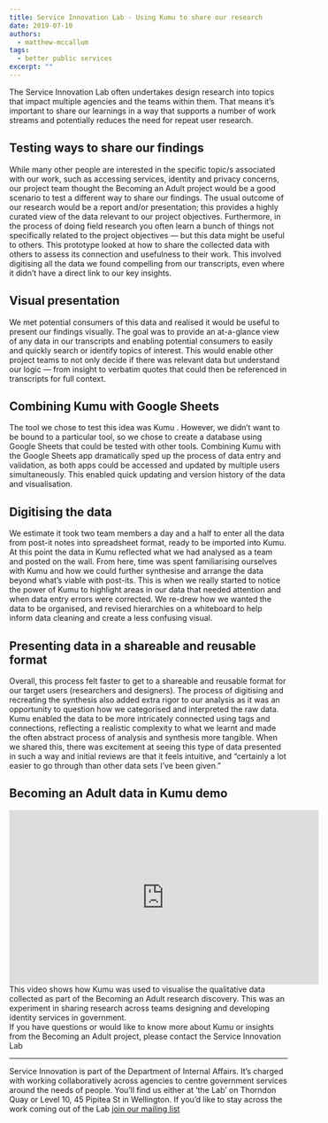```yaml
---
title: Service Innovation Lab - Using Kumu to share our research 
date: 2019-07-10
authors:
  - matthew-mccallum
tags:
  - better public services
excerpt: ""
---
```

The Service Innovation Lab  often undertakes design research into topics that impact multiple agencies and the teams within them. That means it’s important to share our learnings in a way that supports a number of work streams and potentially reduces the need for repeat user research.

## Testing ways to share our findings

While many other people are interested in the specific topic/s associated with our work, such as accessing services, identity and privacy concerns, our project team thought the Becoming an Adult project would be a good scenario to test a different way to share our findings.
The usual outcome of our research would be a report and/or presentation; this provides a highly curated view of the data relevant to our project objectives. Furthermore, in the process of doing field research you often learn a bunch of things not specifically related to the project objectives — but this data might be useful to others.
This prototype looked at how to share the collected data with others to assess its connection and usefulness to their work. This involved digitising all the data we found compelling from our transcripts, even where it didn’t have a direct link to our key insights.

## Visual presentation

We met potential consumers of this data and realised it would be useful to present our findings visually. The goal was to provide an at-a-glance view of any data in our transcripts and enabling potential consumers to easily and quickly search or identify topics of interest.
This would enable other project teams to not only decide if there was relevant data but understand our logic — from insight to verbatim quotes that could then be referenced in transcripts for full context.

## Combining Kumu with Google Sheets

The tool we chose to test this idea was Kumu . However, we didn’t want to be bound to a particular tool, so we chose to create a database using Google Sheets that could be tested with other tools.
Combining Kumu with the Google Sheets app dramatically sped up the process of data entry and validation, as both apps could be accessed and updated by multiple users simultaneously. This enabled quick updating and version history of the data and visualisation.

## Digitising the data

We estimate it took two team members a day and a half to enter all the data from post-it notes into spreadsheet format, ready to be imported into Kumu. At this point the data in Kumu reflected what we had analysed as a team and posted on the wall.
From here, time was spent familiarising ourselves with Kumu and how we could further synthesise and arrange the data beyond what’s viable with post-its. This is when we really started to notice the power of Kumu to highlight areas in our data that needed attention and when data entry errors were corrected.
We re-drew how we wanted the data to be organised, and revised hierarchies on a whiteboard to help inform data cleaning and create a less confusing visual.

## Presenting data in a shareable and reusable format

Overall, this process felt faster to get to a shareable and reusable format for our target users (researchers and designers). The process of digitising and recreating the synthesis also added extra rigor to our analysis as it was an opportunity to question how we categorised and interpreted the raw data.
Kumu enabled the data to be more intricately connected using tags and connections, reflecting a realistic complexity to what we learnt and made the often abstract process of analysis and synthesis more tangible.
When we shared this, there was excitement at seeing this type of data presented in such a way and initial reviews are that it feels intuitive, and “certainly a lot easier to go through than other data sets I’ve been given.”

## Becoming an Adult data in Kumu demo

<iframe width="560" height="315" src="https://www.youtube.com/embed/nG3EQd686Pc" frameborder="0" allow="accelerometer; autoplay; encrypted-media; gyroscope; picture-in-picture" allowfullscreen></iframe>
<figcaption>This video shows how Kumu was used to visualise the qualitative data collected as part of the Becoming an Adult research discovery. This was an experiment in sharing research across teams designing and developing identity services in government.</figcaption>
If you have questions or would like to know more about Kumu or insights from the Becoming an Adult project, please contact the Service Innovation Lab

---

Service Innovation is part of the Department of Internal Affairs. It’s charged with working collaboratively across agencies to centre government services around the needs of people.  You’ll find us either at ‘the Lab’ on Thorndon Quay or Level 10, 45 Pipitea St in Wellington.
If you’d like to stay across the work coming out of the Lab [join our mailing list](https://confirmsubscription.com/h/j/7AA94B673345A7D5)
